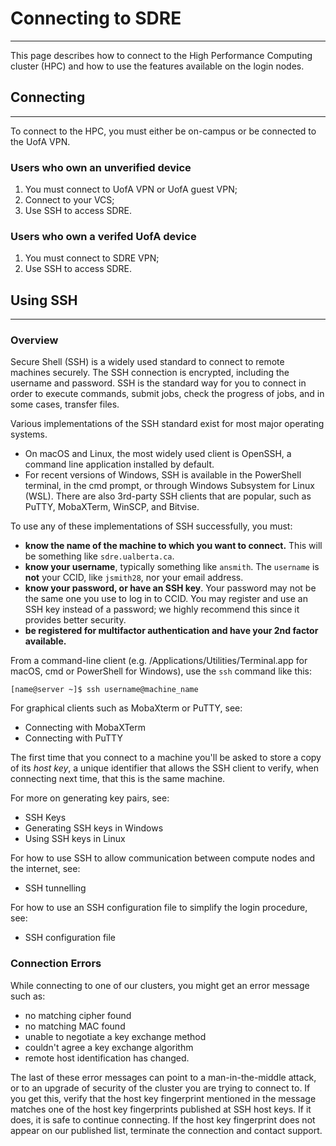 # **Connecting to SDRE**

----

This page describes how to connect to the High Performance Computing cluster (HPC) and how to use the features available on the login nodes.

## **Connecting** 

----

To connect to the HPC, you must either be on-campus or be connected to the UofA VPN.

### **Users who own an unverified device**

1. You must connect to UofA VPN or UofA guest VPN;
2. Connect to your VCS;
3. Use SSH to access SDRE. 

### **Users who own a verifed UofA device**

1. You must connect to SDRE VPN;
2. Use SSH to access SDRE.


## **Using SSH** 

----

### **Overview**

Secure Shell (SSH) is a widely used standard to connect to remote machines securely. The SSH connection is encrypted, including the username and password. SSH is the standard way for you to connect in order to execute commands, submit jobs, check the progress of jobs, and in some cases, transfer files.

Various implementations of the SSH standard exist for most major operating systems.

- On macOS and Linux, the most widely used client is OpenSSH, a command line application installed by default.
- For recent versions of Windows, SSH is available in the PowerShell terminal, in the cmd prompt, or through Windows Subsystem for Linux (WSL). There are also 3rd-party SSH clients that are popular, such as PuTTY, MobaXTerm, WinSCP, and Bitvise.

To use any of these implementations of SSH successfully, you must:

- **know the name of the machine to which you want to connect.** This will be something like `sdre.ualberta.ca`.
- **know your username**, typically something like `ansmith`. The `username` is **not** your CCID, like `jsmith28`, nor your email address.
- **know your password, or have an SSH key**. Your password may not be the same one you use to log in to CCID. You may register and use an SSH key instead of a password; we highly recommend this since it provides better security.
- **be registered for multifactor authentication and have your 2nd factor available.**

From a command-line client (e.g. /Applications/Utilities/Terminal.app for macOS, cmd or PowerShell for Windows), use the `ssh` command like this:

	[name@server ~]$ ssh username@machine_name

For graphical clients such as MobaXterm or PuTTY, see:

- Connecting with MobaXTerm
- Connecting with PuTTY

The first time that you connect to a machine you'll be asked to store a copy of its *host key*, a unique identifier that allows the SSH client to verify, when connecting next time, that this is the same machine.

For more on generating key pairs, see:

- SSH Keys
- Generating SSH keys in Windows
- Using SSH keys in Linux

For how to use SSH to allow communication between compute nodes and the internet, see:

- SSH tunnelling

For how to use an SSH configuration file to simplify the login procedure, see:

- SSH configuration file

### **Connection Errors**

While connecting to one of our clusters, you might get an error message such as:

- no matching cipher found
- no matching MAC found
- unable to negotiate a key exchange method
- couldn't agree a key exchange algorithm
- remote host identification has changed.

The last of these error messages can point to a man-in-the-middle attack, or to an upgrade of security of the cluster you are trying to connect to. If you get this, verify that the host key fingerprint mentioned in the message matches one of the host key fingerprints published at SSH host keys. If it does, it is safe to continue connecting. If the host key fingerprint does not appear on our published list, terminate the connection and contact support.
